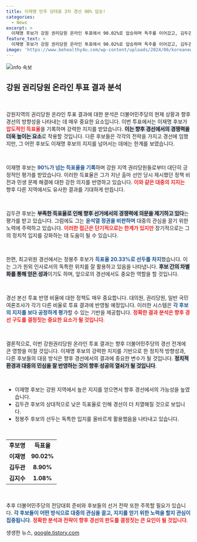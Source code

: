 ```yaml
---
title: 이재명 민주 당대표 3차 경선 90% 압승!
categories:
  - News
excerpt: >
  이재명 후보가 강원 권리당원 온라인 투표에서 90.02%로 압승하며 독주를 이어갔고, 김두관 후보는 8.90%로 뒤를 이었다. 최고위원 경선에서는 정봉주 후보가 선두를 유지하며, 정치권의 관심이 집중되고 있다.
feature_text: >
  이재명 후보가 강원 권리당원 온라인 투표에서 90.02%로 압승하며 독주를 이어갔고, 김두관 후보는 8.90%로 뒤를 이었다. 최고위원 경선에서는 정봉주 후보가 선두를 유지하며, 정치권의 관심이 집중되고 있다.
image: 'https://www.behealthy4u.com/wp-content/uploads/2024/06/koreanews.jpg'
---
```


<p><img src="https://www.behealthy4u.com/wp-content/uploads/2024/06/koreanews.jpg" alt="info 속보" /></p>

<h2 data-ke-size="size26">강원 권리당원 온라인 투표 결과 분석</h2>

<p data-ke-size="size16">&nbsp;</p>

<p>강원지역의 권리당원 온라인 투표 결과에 대한 분석은 더불어민주당의 현재 상황과 향후 경선의 방향성을 나타내는 데 매우 중요한 요소입니다. 이번 투표에서는 이재명 후보가 <b><span style="color: #ee2323;">압도적인 득표율</span></b>을 기록하며 강력한 지지를 받았습니다. <b><span style="background-color: #21538527;">이는 향후 경선에서의 경쟁력을 더욱 높이는 요소</span></b>로 작용할 것입니다. 다른 후보들은 각각의 전략을 가지고 경선에 임했지만, 그 어떤 후보도 이재명 후보의 지지를 넘어서는 데에는 한계를 보였습니다.</p>

<p data-ke-size="size16">&nbsp;</p>

<p>이재명 후보는 <b><span style="color: #1a5490;">90%가 넘는 득표율을 기록</span></b>하며 강원 지역 권리당원들로부터 대단히 긍정적인 평가를 받았습니다. 이러한 득표율은 그가 지난 출마 선언 당시 제시했던 정책 비전과 민생 문제 해결에 대한 강한 의지를 반영하고 있습니다. <b><span style="color: #ee2323;">이와 같은 대중의 지지는</span></b> 향후 다른 지역에서도 유사한 결과를 기대하게 만듭니다.</p>

<p data-ke-size="size16">&nbsp;</p>

<p>김두관 후보는 <b><span style="background-color: #21538527;">부족한 득표율로 인해 향후 선거에서의 경쟁력에 의문을 제기하고 있다</span></b>는 평가를 받고 있습니다. 그럼에도 그는 <b><span style="color: #1a5490;">윤석열 정권을 비판하며</span></b> 대중의 관심을 끌기 위한 노력에 주력하고 있습니다. <b><span style="color: #ee2323;">이러한 접근은 단기적으로는 한계가 있지만</span></b> 장기적으로는 그의 정치적 입지를 강화하는 데 도움이 될 수 있습니다.</p>

<p data-ke-size="size16">&nbsp;</p>

<p>한편, 최고위원 경선에서는 정봉주 후보가 <b><span style="color: #1a5490;">득표율 20.33%로 선두를 차지</span></b>했습니다. 이는 그가 원외 인사로서의 독특한 위치를 잘 활용하고 있음을 나타냅니다. <b><span style="background-color: #21538527;">후보 간의 차별화를 통해 얻은 성과</span></b>이기도 하며, 앞으로의 경선에서도 중요한 역할을 할 것입니다. </p>

<p data-ke-size="size16">&nbsp;</p>

<p>경선 본선 투표 반영 비율에 대한 정책도 매우 중요합니다. 대의원, 권리당원, 일반 국민 여론조사가 각기 다른 비율로 투표 결과에 반영될 예정입니다. 이러한 시스템은 <b><span style="color: #1a5490;">각 후보의 지지를 보다 공정하게 평가</span></b>할 수 있는 기반을 제공합니다. <b><span style="color: #ee2323;">정확한 결과 분석은 향후 경선 구도를 결정짓는 중요한 요소가 될 것입니다</span></b>.</p>

<p data-ke-size="size16">&nbsp;</p>

<p>결론적으로, 이번 강원권리당원 온라인 투표 결과는 향후 더불어민주당의 경선 전개에 큰 영향을 미칠 것입니다. 이재명 후보의 강력한 지지를 기반으로 한 정치적 방향성과, 다른 후보들의 대응 방식은 향후 경선에서의 결과에 중요한 변수가 될 것입니다. <b><span style="background-color: #21538527;">정치적 환경과 대중의 민심을 잘 반영하는 것이 향후 성공의 열쇠가 될 것입니다</span></b>. </p>

<p data-ke-size="size16">&nbsp;</p>

<ul>
  <li>이재명 후보는 강원 지역에서 높은 지지를 얻으면서 향후 경선에서의 가능성을 높였습니다.</li>
  <li>김두관 후보의 상대적으로 낮은 득표율로 인해 경선이 더 치열해질 것으로 보입니다.</li>
  <li>정봉주 후보의 선두는 독특한 입지를 올바르게 활용했음을 나타내고 있습니다.</li>
</ul>

<p data-ke-size="size16">&nbsp;</p>

<table style="border-collapse: collapse; width: 100%;">
  <tr>
    <td style="text-align: center; height: 17px;"><b>후보명</b></td>
    <td style="text-align: center; height: 17px;"><b>득표율</b></td>
  </tr>
  <tr>
    <td style="text-align: center; height: 17px;"><b>이재명</b></td>
    <td style="text-align: center; height: 17px;"><b>90.02%</b></td>
  </tr>
  <tr>
    <td style="text-align: center; height: 17px;"><b>김두관</b></td>
    <td style="text-align: center; height: 17px;"><b>8.90%</b></td>
  </tr>
  <tr>
    <td style="text-align: center; height: 17px;"><b>김지수</b></td>
    <td style="text-align: center; height: 17px;"><b>1.08%</b></td>
  </tr>
</table>

<p data-ke-size="size16">&nbsp;</p>

<p>추후 더불어민주당의 전당대회 준비와 후보들의 선거 전략 또한 주목할 필요가 있습니다. <b><span style="color: #1a5490;">각 후보들이 어떤 방식으로 대중의 관심을 끌고, 지지를 얻기 위한 노력을 할지 관심이 집중됩니다</span></b>. <b><span style="color: #ee2323;">정확한 분석과 전략이 향후 경선의 판도를 결정짓는 큰 요인이 될 것입니다</span></b>.</p>
생생한 뉴스, <a href="https://qoogle.tistory.com" rel="dofollow">qoogle.tistory.com</a>


